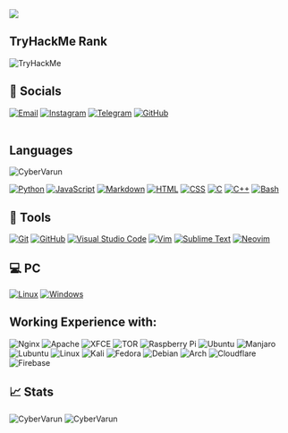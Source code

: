 <img src="https://capsule-render.vercel.app/api?type=waving&color=gradient&height=400&section=header&text=Hi%20I%20am%20Varun!&fontSize=50&animation=fadeIn&ontColor=000000">

<h2 align="left">TryHackMe Rank</h2>
 <img src="https://tryhackme-badges.s3.amazonaws.com/CyberVarun.png" alt="TryHackMe">

## 🔗 Socials
[![Email](https://img.shields.io/badge/Mail-004788?style=for-the-badge&logo=gmail&logoColor=white)](mailto:cybervaruntech@gmail.com)
[![Instagram](https://img.shields.io/badge/Instagram-E4405F?style=for-the-badge&logo=instagram&logoColor=white)](https://www.instagram.com/cyber_varun/)
[![Telegram](https://img.shields.io/badge/Telegram-2CA5E0?style=for-the-badge&logo=telegram&logoColor=white)](https://t.me/Varun_Jagtap)
[![GitHub](https://img.shields.io/github/followers/CyberVarun?label=follow&style=for-the-badge&logo=github&logoColor=white&labelColor=333333)](https://github.com/CyberVarun) <br><br>

## Languages
<img align="center" src="https://github-readme-stats.vercel.app/api/top-langs?username=CyberVarun&show_icons=true&locale=en&layout=compact&theme=dark" alt="CyberVarun" />

[![Python](https://img.shields.io/badge/Python-Primary_Language-3776AB?style=for-the-badge&logo=python)](https://www.python.org/)
[![JavaScript](https://img.shields.io/badge/JavaScript-Basics-FFCE5A?style=for-the-badge&logo=javascript)](https://www.javascript.com/)
[![Markdown](https://img.shields.io/badge/Markdown-Basics-0077B5?style=for-the-badge&logo=markdown)](https://en.wikipedia.org/wiki/Markdown)
[![HTML](https://img.shields.io/badge/HTML-Basics-DD4A24?style=for-the-badge&logo=html5&logoColor=white)](https://www.w3schools.com/html/default.asp)
[![CSS](https://img.shields.io/badge/CSS-Basics-254BDD?style=for-the-badge&logo=css3)](https://www.w3schools.com/css/default.asp)
[![C](https://img.shields.io/badge/C-Basics-00427E?style=for-the-badge&logo=c&logoColor=white)]()
[![C++](https://img.shields.io/badge/C++-Basics-6295CB?style=for-the-badge&logo=cplusplus)]()
[![Bash](https://img.shields.io/badge/Bash-272E35?style=for-the-badge&logo=gnu%20bash&logoColor=white)](https://www.gnu.org/software/bash/)

## 🔧 Tools 

[![Git](https://img.shields.io/badge/Git-FF5611?style=for-the-badge&logo=git&logoColor=white)](https://git-scm.com/)
[![GitHub](https://img.shields.io/badge/GitHub-0D1117?style=for-the-badge&logo=github&logoColor=white)](https://github.com/)
[![Visual Studio Code](https://img.shields.io/badge/Visual_Studio_Code-22A6F2?style=for-the-badge&logo=visualstudio)](https://code.visualstudio.com/)
[![Vim](https://img.shields.io/badge/Vim-019331?style=for-the-badge&logo=vim)](https://www.vim.org/)
[![Sublime Text](https://img.shields.io/badge/sublime_text-%23575757.svg?style=for-the-badge&logo=sublime-text&logoColor=important)](https://www.sublimetext.com/)
[![Neovim](https://img.shields.io/badge/NeoVim-%2357A143.svg?&style=for-the-badge&logo=neovim&logoColor=white)](https://neovim.io/)

## 💻 PC
[![Linux](https://img.shields.io/badge/Linux-laptop-0078D6?style=for-the-badge&logo=linux)](https://www.google.com/search?q=linux)
[![Windows](https://img.shields.io/badge/Windows-laptop_and_VM-51A2DA?style=for-the-badge&logo=windows&logoColor=white)](https://www.microsoft.com/en/windows/)

## Working Experience with:
![Nginx](https://img.shields.io/badge/nginx-%23009639.svg?style=for-the-badge&logo=nginx&logoColor=white)
![Apache](https://img.shields.io/badge/apache-%23D42029.svg?style=for-the-badge&logo=apache&logoColor=white)
![XFCE](https://img.shields.io/badge/XFCE-%232284F2.svg?style=for-the-badge&logo=xfce&logoColor=white)
![TOR](https://img.shields.io/badge/tor-%237E4798.svg?style=for-the-badge&logo=tor-project&logoColor=white)
![Raspberry Pi](https://img.shields.io/badge/-RaspberryPi-C51A4A?style=for-the-badge&logo=Raspberry-Pi)
![Ubuntu](https://img.shields.io/badge/Ubuntu-E95420?style=for-the-badge&logo=ubuntu&logoColor=white)
![Manjaro](https://img.shields.io/badge/Manjaro-35BF5C?style=for-the-badge&logo=Manjaro&logoColor=white)
![Lubuntu](https://img.shields.io/badge/-Lubuntu-%230065C2?style=for-the-badge&logo=lubuntu&logoColor=white)
![Linux](https://img.shields.io/badge/Linux-FCC624?style=for-the-badge&logo=linux&logoColor=black)
![Kali](https://img.shields.io/badge/Kali-268BEE?style=for-the-badge&logo=kalilinux&logoColor=white)
![Fedora](https://img.shields.io/badge/Fedora-294172?style=for-the-badge&logo=fedora&logoColor=white)
![Debian](https://img.shields.io/badge/Debian-D70A53?style=for-the-badge&logo=debian&logoColor=white) 
![Arch](https://img.shields.io/badge/Arch%20Linux-1793D1?logo=arch-linux&logoColor=fff&style=for-the-badge)
![Cloudflare](https://img.shields.io/badge/Cloudflare-F38020?style=for-the-badge&logo=Cloudflare&logoColor=white)
![Firebase](https://img.shields.io/badge/firebase-%23039BE5.svg?style=for-the-badge&logo=firebase)

## 📈 Stats
<img align="center" src="https://github-readme-stats.vercel.app/api?username=CyberVarun&show_icons=true&locale=en&theme=dark" alt="CyberVarun" />

<img align="center" src="https://github-readme-streak-stats.herokuapp.com/?user=CyberVarun&theme=dark" alt="CyberVarun" />
